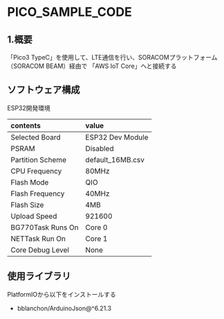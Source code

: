 # PICO_SAMPLE_CODE

## 1.概要
「Pico3 TypeC」を使用して、LTE通信を行い、SORACOMプラットフォーム（SORACOM BEAM）経由で
「AWS IoT Core」へと接続する

## ソフトウェア構成
ESP32開発環境

|     contents     |         value           |
|:-----------------|:------------------------|
| Selected Board   | ESP32 Dev Module        |
| PSRAM            | Disabled                |
| Partition Scheme | default_16MB.csv        |
| CPU Frequency    | 80MHz                   |
| Flash Mode       | QIO                     |
| Flash Frequency  | 40MHz                   |
| Flash Size       | 4MB                     |
| Upload Speed     | 921600                  |
| BG770Task Runs On| Core 0                  |
| NETTask Run On   | Core 1                  |
| Core Debug Level | None                    |

## 使用ライブラリ
PlatformIOから以下をインストールする
- bblanchon/ArduinoJson@^6.21.3

